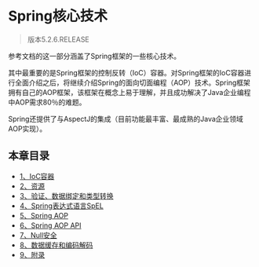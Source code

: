 # Spring核心技术

> 版本5.2.6.RELEASE

参考文档的这一部分涵盖了Spring框架的一些核心技术。

其中最重要的是Spring框架的控制反转（IoC）容器。对Spring框架的IoC容器进行全面介绍之后，将继续介绍Spring的面向切面编程（AOP）技术。Spring框架拥有自己的AOP框架，该框架在概念上易于理解，并且成功解决了Java企业编程中AOP需求80％的难题。

Spring还提供了与AspectJ的集成（目前功能最丰富、最成熟的Java企业领域AOP实现）。

## 本章目录

- [1、IoC容器](./1.&nbsp;Ioc容器.md)
- [2、资源](./2.&nbsp;资源.md)
- [3、验证、数据绑定和类型转换](./3.&nbsp;验证、数据绑定和类型转换.md)
- [4、Spring表达式语言SpEL](./4.&nbsp;Spring表达式语言SpEL.md) 
- [5、Spring AOP](./5.&nbsp;Spring&nbsp;AOP.md)
- [6、Spring AOP API](./6.&nbsp;Spring&nbsp;AOP&nbsp;API.md)
- [7、Null安全](./7.&nbsp;Null安全.md)
- [8、数据缓存和编码解码](./8.&nbsp;数据缓存和编码解码.md)
- [9、附录](./9.&nbsp;附录.md)

